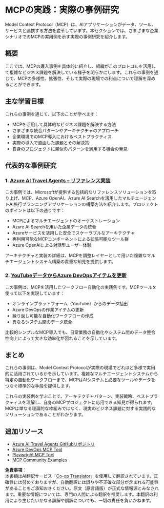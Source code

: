 <!--
CO_OP_TRANSLATOR_METADATA:
{
  "original_hash": "6c11b6162171abc895ed75d1e0f368a3",
  "translation_date": "2025-06-20T19:05:59+00:00",
  "source_file": "09-CaseStudy/README.md",
  "language_code": "ja"
}
-->
# MCPの実践：実際の事例研究

Model Context Protocol（MCP）は、AIアプリケーションがデータ、ツール、サービスと連携する方法を変革しています。本セクションでは、さまざまな企業シナリオでのMCPの実用例を示す実際の事例研究を紹介します。

## 概要

ここでは、MCPの導入事例を具体的に紹介し、組織がこのプロトコルを活用して複雑なビジネス課題を解決している様子を明らかにします。これらの事例を通じて、MCPの多様性、拡張性、そして実際の現場での利点について理解を深めることができます。

## 主な学習目標

これらの事例を通じて、以下のことが学べます：

- MCPを活用して具体的なビジネス課題を解決する方法
- さまざまな統合パターンやアーキテクチャのアプローチ
- 企業環境でのMCP導入におけるベストプラクティス
- 実際の導入で直面した課題とその解決策
- 自身のプロジェクトに類似のパターンを適用する機会の発見

## 代表的な事例研究

### 1. [Azure AI Travel Agents – リファレンス実装](./travelagentsample.md)

この事例では、Microsoftが提供する包括的なリファレンスソリューションを取り上げ、MCP、Azure OpenAI、Azure AI Searchを活用したマルチエージェントAI旅行プランニングアプリケーションの構築方法を紹介します。プロジェクトのポイントは以下の通りです：

- MCPによるマルチエージェントのオーケストレーション
- Azure AI Searchを用いた企業データの統合
- Azureサービスを活用した安全でスケーラブルなアーキテクチャ
- 再利用可能なMCPコンポーネントによる拡張可能なツール群
- Azure OpenAIによる対話型ユーザー体験

アーキテクチャと実装の詳細は、MCPを調整レイヤーとして用いた複雑なマルチエージェントシステム構築の貴重な知見を提供します。

### 2. [YouTubeデータからAzure DevOpsアイテムを更新](./UpdateADOItemsFromYT.md)

この事例は、MCPを活用したワークフロー自動化の実践例です。MCPツールを使って以下を実現しています：

- オンラインプラットフォーム（YouTube）からのデータ抽出
- Azure DevOpsの作業アイテムの更新
- 繰り返し可能な自動化ワークフローの作成
- 異なるシステム間のデータ統合

比較的シンプルなMCP導入でも、日常業務の自動化やシステム間のデータ整合性向上によって大きな効率化が図れることを示しています。

## まとめ

これらの事例は、Model Context Protocolが実際の現場でどれほど多様で実用的に活用されているかを示しています。複雑なマルチエージェントシステムから特定の自動化ワークフローまで、MCPはAIシステムと必要なツールやデータをつなぐ標準的な手段を提供します。

これらの実装例を学ぶことで、アーキテクチャパターン、実装戦略、ベストプラクティスを理解し、自身のMCPプロジェクトに応用できる知見が得られます。MCPは単なる理論的な枠組みではなく、現実のビジネス課題に対する実践的なソリューションであることがわかります。

## 追加リソース

- [Azure AI Travel Agents GitHubリポジトリ](https://github.com/Azure-Samples/azure-ai-travel-agents)
- [Azure DevOps MCP Tool](https://github.com/microsoft/azure-devops-mcp)
- [Playwright MCP Tool](https://github.com/microsoft/playwright-mcp)
- [MCP Community Examples](https://github.com/microsoft/mcp)

**免責事項**：  
本書類はAI翻訳サービス「[Co-op Translator](https://github.com/Azure/co-op-translator)」を使用して翻訳されています。正確性には努めておりますが、自動翻訳には誤りや不正確な部分が含まれる可能性があることをご承知おきください。原文（原言語版）が正式な情報源とみなされます。重要な情報については、専門の人間による翻訳を推奨します。本翻訳の利用により生じたいかなる誤解や誤訳についても、一切の責任を負いかねます。